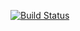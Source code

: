 [![Build Status](https://travis-ci.org/hugohenrique/hugohenrique.github.io.svg?branch=master)](https://travis-ci.org/hugohenrique/hugohenrique.github.io)
